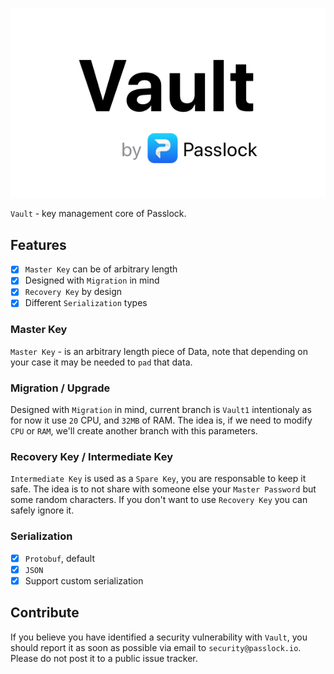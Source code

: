 ![Logo](Assets/Logo.png)

`Vault` - key management core of Passlock.

## Features

- [x] `Master Key` can be of arbitrary length
- [x] Designed with `Migration` in mind
- [x] `Recovery Key` by design
- [x] Different `Serialization` types

### Master Key
`Master Key` - is an arbitrary length piece of Data, note that depending on your case it may be needed to `pad` that data.

### Migration / Upgrade
Designed with `Migration` in mind, current branch is `Vault1` intentionaly as for now it use `20` CPU, and `32MB` of RAM. The idea is, if we need to modify `CPU` or `RAM`, we'll create another branch with this parameters.

### Recovery Key / Intermediate Key
`Intermediate Key` is used as a `Spare Key`, you are responsable to keep it safe. The idea is to not share with someone else your `Master Password` but some random characters. If you don't want to use `Recovery Key` you can safely ignore it.

### Serialization
- [x] `Protobuf`, default
- [x] `JSON`
- [x] Support custom serialization

## Contribute
If you believe you have identified a security vulnerability with `Vault`, you should report it as soon as possible via email to `security@passlock.io`. Please do not post it to a public issue tracker.
